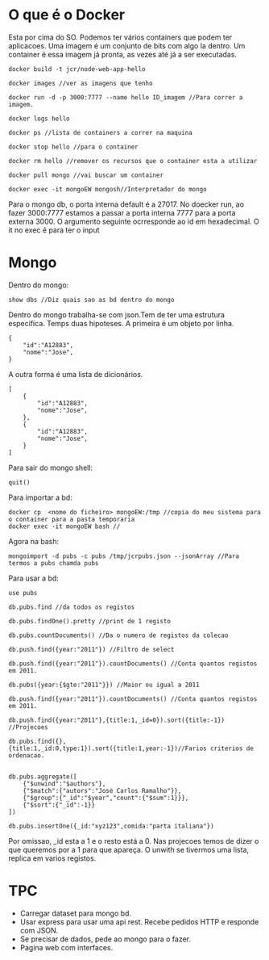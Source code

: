 # O que é o Docker
Esta por cima do SO. Podemos ter vários containers que podem ter aplicacoes. Uma imagem é um conjunto de bits com algo la dentro. Um container é essa imagem já pronta, as vezes até já a ser executadas.

~~~
docker build -t jcr/node-web-app-hello

docker images //ver as imagens que tenho

docker run -d -p 3000:7777 --name hello ID_imagem //Para correr a imagem.

docker logs hello

docker ps //lista de containers a correr na maquina

docker stop hello //para o container

docker rm hello //remover os recursos que o container esta a utilizar

docker pull mongo //vai buscar um container

docker exec -it mongoEW mongosh//Interpretador do mongo

~~~

Para o mongo db, o porta interna default é a 27017.
No doecker run, ao fazer 3000:7777 estamos a passar a porta interna 7777 para a porta externa 3000. O argumento seguinte ocrresponde ao id em hexadecimal.
O it no exec é para ter o input

# Mongo
Dentro do mongo:
~~~
show dbs //Diz quais sao as bd dentro do mongo
~~~
Dentro do mongo trabalha-se com json.Tem de ter uma estrutura especifica. Temps duas hipoteses. A primeira é um objeto por linha.
~~~
{
    "id":"A12883",
    "nome":"Jose",
}
~~~
A outra forma é uma lista de dicionários.
~~~
[
    {
        "id":"A12883",
        "nome":"Jose",
    },
    {
        "id":"A12883",
        "nome":"Jose",
    }
]
~~~

Para sair do mongo shell:
~~~
quit()
~~~

Para importar a bd:
~~~
docker cp  <nome do ficheiro> mongoEW:/tmp //copia do meu sistema para o container para a pasta temporaria
docker exec -it mongoEW bash //
~~~

Agora na bash:
~~~
mongoimport -d pubs -c pubs /tmp/jcrpubs.json --jsonArray //Para termos a pubs chamda pubs
~~~

Para usar a bd:
~~~
use pubs

db.pubs.find //da todos os registos

db.pubs.findOne().pretty //print de 1 registo

db.pubs.countDocuments() //Da o numero de registos da colecao

db.push.find({year:"2011"}) //Filtro de select

db.push.find({year:"2011"}).countDocuments() //Conta quantos registos em 2011.

db.pubs({year:{$gte:"2011"}}) //Maior ou igual a 2011

db.push.find({year:"2011"}).countDocuments() //Conta quantos registos em 2011.

db.push.find({year:"2011"},{title:1,_id=0}).sort({title:-1}) //Projecoes

db.pubs.find({},{title:1,_id:0,type:1}).sort({title:1,year:-1})//Farios criterios de ordenacao.


db.pubs.aggregate([
    {"$unwind":"$authors"},
    {"$match":{"autors":"José Carlos Ramalho"}},
    {"$group":{"_id":"$year","count":{"$sum":1}}},
    {"$sort":{"_id":-1}}
])

db.pubs.insertOne({_id:"xyz123",comida:"parta italiana"})
~~~
Por omissao, _id esta a 1 e o resto está a 0. Nas projecoes temos de dizer o que queremos por a 1 para que apareça.
O unwith se tivermos uma lista, replica em varios registos.

# TPC 
- Carregar dataset para mongo bd.
- Usar express para usar uma api rest. Recebe pedidos HTTP e responde com JSON.
- Se precisar de dados, pede ao mongo para o fazer.
- Pagina web com interfaces.